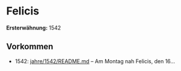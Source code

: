 # Felicis

**Ersterwähnung:** 1542

## Vorkommen
- 1542: [jahre/1542/README.md](../jahre/1542/README.md) – Am Montag nah Felicis, den 16...
